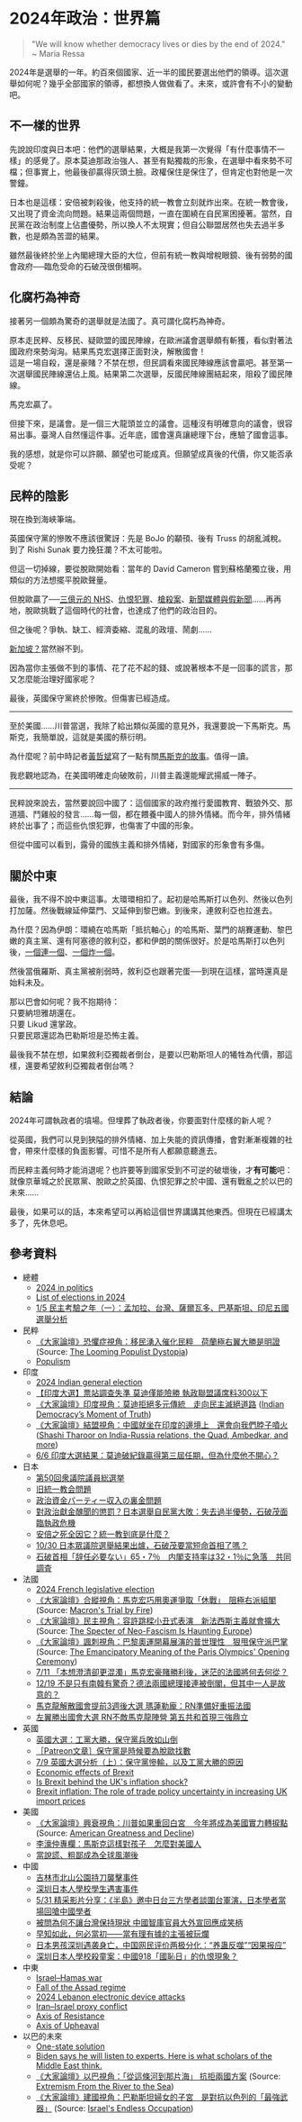 # 2024年政治：世界篇

> "We will know whether democracy lives or dies by the end of 2024." ~ Maria Ressa

2024年是選舉的一年。約百來個國家、近一半的國民要選出他們的領導。這次選舉如何呢？幾乎全部國家的領導，都想換人做做看了。未來，或許會有不小的變動吧。

## 不一樣的世界

先說說印度與日本吧：他們的選舉結果，大概是我第一次覺得「有什麼事情不一樣」的感覺了。原本莫迪那政治強人、甚至有點獨裁的形象，在選舉中看來勢不可檔；但事實上，他最後卻贏得灰頭土臉。政權保住是保住了，但肯定也對他是一次警鐘。

日本也是這樣：安倍被刺殺後，他支持的統一教會立刻就炸出來。在統一教會後，又出現了資金流向問題。結果這兩個問題，一直在圍繞在自民黨困擾著。當然，自民黨在政治制度上佔盡優勢，所以換人不太現實；但自公聯盟居然也失去過半多數，也是頗為苦澀的結果。

雖然最後終於坐上內閣總理大臣的大位，但前有統一教與增稅眼鏡、後有弱勢的國會政府──臨危受命的石破茂很倒楣啊。

## 化腐朽為神奇

接著另一個頗為驚奇的選舉就是法國了。真可謂化腐朽為神奇。

原本走民粹、反移民、疑歐盟的國民陣線，在歐洲議會選舉頗有斬獲，看似對著法國政府來勢洶洶。結果馬克宏選擇正面對決，解散國會！  
這是一場自殺，還是豪賭？不禁在想，但民調看來國民陣線應該會贏吧。甚至第一次選舉國民陣線還佔上風。結果第二次選舉，反國民陣線團結起來，阻殺了國民陣線。

馬克宏贏了。

但接下來，是議會。是一個三大龍頭並立的議會。這種沒有明確意向的議會，很容易出事。臺灣人自然懂這件事。近年底，國會還真讓總理下台，應驗了國會這事。

我的感想，就是你可以許願、願望也可能成真。但願望成真後的代價，你又能否承受呢？

## 民粹的陰影

現在換到海峽筆端。

英國保守黨的慘敗不應該很驚訝：先是 BoJo 的顢頇、後有 Truss 的胡亂減稅。到了 Rishi Sunak 要力挽狂瀾？不太可能啦。

但這一切掉線，要從脫歐開始看：當年的 David Cameron 嘗到蘇格蘭獨立後，用類似的方法想擺平脫歐聲量。

但脫歐贏了──[三億元的 NHS](https://en.wikipedia.org/wiki/Vote_Leave_bus)、[仇恨犯罪](https://en.wikipedia.org/wiki/2016_United_Kingdom_European_Union_membership_referendum#Abuse_and_hate_crime_allegations)、[槍殺案](https://en.wikipedia.org/wiki/Murder_of_Jo_Cox)、[新聞媒體與假新聞](https://en.wikipedia.org/wiki/Causes_of_the_vote_in_favour_of_Brexit#Role_of_the_media)……再再地，脫歐挑戰了這個時代的社會，也達成了他們的政治目的。

但之後呢？爭執、缺工、經濟委縮、混亂的政壇、鬧劇……

[新加坡？](https://en.wikipedia.org/wiki/Singapore-on-Thames)當然辦不到。

因為當你主張做不到的事情、花了花不起的錢、或說著根本不是一回事的謊言，那又怎麼能治理好國家呢？

最後，英國保守黨終於慘敗。但傷害已經造成。

---

至於美國……川普當選，我除了給出類似英國的意見外，我還要說一下馬斯克。馬斯克，我簡單說，這就是美國的蔡衍明。

為什麼呢？前中時記者[黃哲斌](https://www.cw.com.tw/author/64)寫了一點有關[馬斯克的故事](https://x.com/puppydad/status/1518849861713416192)。值得一讀。

我悲觀地認為，在美國明確走向破敗前，川普主義還能耀武揚威一陣子。

---

民粹說來說去，當然要說回中國了：這個國家的政府推行愛國教育、戰狼外交、那道牆、鬥雞般的發言……每一個，都在餵養中國人的排外情緒。而今年，排外情緒終於出事了；而這些仇恨犯罪，也傷害了中國的形象。

但從中國可以看到，露骨的國族主義和排外情緒，對國家的形象會有多傷。

## 關於中東

最後，我不得不說中東這事。太環環相扣了。起初是哈馬斯打以色列、然後以色列打加薩。然後戰線延伸葉門、又延伸到黎巴嫩。到後來，連敘利亞也拉進去。

為什麼？因為伊朗：環繞在哈馬斯「抵抗軸心」的哈馬斯、葉門的胡賽運動、黎巴嫩的真主黨、還有阿塞德的敘利亞，都和伊朗的關係很好。於是哈馬斯打以色列後，[一個連一個](https://en.wikipedia.org/wiki/Killing_of_Yahya_Sinwar)、[一個炸一個](https://en.wikipedia.org/wiki/2024_Lebanon_electronic_device_attacks)。

然後當俄羅斯、真主黨被削弱時，敘利亞也跟著完蛋──到現在這樣，當時還真是始料未及。

那以巴會如何呢？我不抱期待：  
只要納坦雅胡還在。  
只要 Likud 還掌政。  
只要民眾還認為巴勒斯坦是恐怖主義。

最後我不禁在想，如果敘利亞獨裁者倒台，是要以巴勒斯坦人的犧牲為代價，那這樣，還要希望敘利亞獨裁者倒台嗎？

## 結論

2024年可謂執政者的墳場。但埋葬了執政者後，你要面對什麼樣的新人呢？

從英國，我們可以見到狹隘的排外情緒、加上失能的資訊傳播，會對漸漸複雜的社會，帶來什麼樣的負面影響。可惜不是所有人都願意聽進去。

而民粹主義何時才能消退呢？也許要等到國家受到不可逆的破壞後，才**有可能**吧：就像京華城之於民眾黨、脫歐之於英國、仇恨犯罪之於中國、還有戰亂之於以巴的未來……

最後，如果可以的話，本來希望可以再給這個世界講講其他東西。但現在已經講太多了，先休息吧。

## 參考資料

* 總體
    * [2024 in politics](https://en.wikipedia.org/wiki/2024_in_politics)
    * [List of elections in 2024](https://en.wikipedia.org/wiki/List_of_elections_in_2024)
    * [1/5 民主考驗之年（一）：孟加拉、台灣、薩爾瓦多、巴基斯坦、印尼五國選舉分析](https://www.mindiworldnews.com/20240105-2/)
* 民粹
    * [《大家論壇》恐懼症視角：移民湧入催化民粹　荷蘭極右翼大勝是明證](https://www.upmedia.mg/forum_info.php?SerialNo=189922) (Source: [The Looming Populist Dystopia](https://www.project-syndicate.org/commentary/booker-prize-winning-novel-offers-insights-into-authoritarianism-by-chris-patten-2023-12))
    * [Populism](https://en.wikipedia.org/wiki/Populism)
* 印度
    * [2024 Indian general election](https://en.wikipedia.org/wiki/2024_Indian_general_election)
    * [【印度大選】票站調查失準 莫迪僅能險勝 執政聯盟議席料300以下](https://europechinese.blogspot.com/2024/06/300.html)
    * [《大家論壇》印度視角：莫迪拒絕多元傳統　走向民主滅絕道路](https://www.upmedia.mg/forum_info.php?SerialNo=197421) ([Indian Democracy’s Moment of Truth](https://www.project-syndicate.org/commentary/india-bjp-clear-record-of-democratic-erosion-heading-into-2024-general-election-by-shashi-tharoor-2024-03))
    * [《大家論壇》結盟視角：中國就坐在印度的邊境上　還會向我們脖子噴火](https://www.upmedia.mg/forum_info.php?SerialNo=165444) ([Shashi Tharoor on India-Russia relations, the Quad, Ambedkar, and more](https://www.project-syndicate.org/onpoint/interview-with-shashi-tharoor-india-russia-relations-quad-ambedkar-2023-01))
    * [6/6 印度大選結果：莫迪破紀錄贏得第三屆任期，但為什麼他不開心？](https://www.mindiworldnews.com/20240606-2/)
* 日本
    * [第50回衆議院議員総選挙](https://ja.wikipedia.org/wiki/%E7%AC%AC50%E5%9B%9E%E8%A1%86%E8%AD%B0%E9%99%A2%E8%AD%B0%E5%93%A1%E7%B7%8F%E9%81%B8%E6%8C%99)
    * [旧統一教会問題](https://ja.wikipedia.org/wiki/%E6%97%A7%E7%B5%B1%E4%B8%80%E6%95%99%E4%BC%9A%E5%95%8F%E9%A1%8C)
    * [政治資金パーティー収入の裏金問題](https://ja.wikipedia.org/wiki/%E6%94%BF%E6%B2%BB%E8%B3%87%E9%87%91%E3%83%91%E3%83%BC%E3%83%86%E3%82%A3%E3%83%BC%E5%8F%8E%E5%85%A5%E3%81%AE%E8%A3%8F%E9%87%91%E5%95%8F%E9%A1%8C)
    * [對政治獻金醜聞的懲罰？日本選舉自民黨大敗：失去過半優勢，石破茂面臨執政危機](https://global.udn.com/global_vision/story/8663/8320496)
    * [安倍之死全因它？統一教到底是什麼？](https://www.cw.com.tw/article/5121935)
    * [10/30 日本眾議院選舉結果出爐，石破茂要當短命首相了嗎？](https://www.mindiworldnews.com/20241030-2)
    * [石破首相「辞任必要ない」65・7％　内閣支持率は32・1％に急落　共同調査](https://www.sankei.com/article/20241029-A5DPYG3NWBMV3CYK7CDXWCWATE)
* 法國
    * [2024 French legislative election](https://en.wikipedia.org/wiki/2024_French_legislative_election)
    * [《大家論壇》合縱視角：馬克宏巧用奧運爭取「休戰」　阻極右派組閣](https://www.upmedia.mg/forum_info.php?SerialNo=211826) (Source: [Macron's Trial by Fire](https://www.project-syndicate.org/onpoint/macron-and-fate-of-macronism-after-2024-european-french-elections-by-hugo-drochon-2024-09))
    * [《大家論壇》民主視角：容許跳樑小丑式表演　新法西斯主義就會擴大](https://www.upmedia.mg/forum_info.php?SerialNo=204879) (Source: [The Specter of Neo-Fascism Is Haunting Europe](https://www.project-syndicate.org/commentary/european-election-far-right-collaboration-historical-and-global-parallels-by-slavoj-zizek-2024-06))
    * [《大家論壇》諷刺視角：巴黎奧運開幕展演的普世理性　狠甩保守派巴掌](https://www.upmedia.mg/forum_info.php?SerialNo=208514) (Source: [The Emancipatory Meaning of the Paris Olympics' Opening Ceremony](https://www.project-syndicate.org/commentary/paris-olympic-opening-ceremony-universalism-against-conservative-nationalism-by-slavoj-zizek-2024-08))
    * [7/11 「本想澄清卻更混濁」馬克宏豪賭勝利後，迷茫的法國將何去何從？](https://www.mindiworldnews.com/20240711-2)
    * [12/19 不是只有南韓有驚奇？德法兩國總理接連被倒閣，但其中一人是故意的？](https://www.mindiworldnews.com/20241219-2)
    * [馬克龍解散國會提前3週後大選 瑪蓮勒龐：RN準備好重振法國](https://europechinese.blogspot.com/2024/06/3-rn.html)
    * [左翼勝出國會大選 RN不敵馬克龍陣營 第五共和首現三強鼎立](https://europechinese.blogspot.com/2024/07/rn3.html)
* 英國
    * [英國大選：工黨大勝，保守黨兵敗如山倒](https://voicettank.org/20240705-3)
    * [［Patreon文章］保守黨是時候要為脫歐找數](https://europechinese.blogspot.com/2024/07/patreon_0548855154.html)
    * [7/9 英國大選分析（上）：保守黨慘輸，以及工黨大勝的原因](https://www.mindiworldnews.com/20240709-2/)
    * [Economic effects of Brexit](https://en.wikipedia.org/wiki/Economic_effects_of_Brexit)
    * [Is Brexit behind the UK's inflation shock?](https://www.bbc.com/news/business-65962027)
    * [Brexit inflation: The role of trade policy uncertainty in increasing UK import prices](https://cepr.org/voxeu/columns/brexit-inflation-role-trade-policy-uncertainty-increasing-uk-import-prices)
* 美國
    * [《大家論壇》興衰視角：川普如果重回白宮　今年將成為美國實力轉捩點](https://www.upmedia.mg/forum_info.php?SerialNo=194374) (Source: [American Greatness and Decline](https://www.project-syndicate.org/commentary/with-trump-american-decline-becomes-self-fulfilling-prophecy-by-joseph-s-nye-2024-02))
    * [李濠仲專欄：馬斯克這樣對孩子　怎麼對美國人](https://www.upmedia.mg/news_info.php?Type=2&SerialNo=217259)
    * [當說謊、粗鄙成為全球風潮後](https://voicettank.org/20241108-2/)
* 中國
    * [吉林市北山公園持刀襲擊事件](https://zh.wikipedia.org/wiki/%E5%90%89%E6%9E%97%E5%B8%82%E5%8C%97%E5%B1%B1%E5%85%AC%E5%9C%92%E6%8C%81%E5%88%80%E8%A5%B2%E6%93%8A%E4%BA%8B%E4%BB%B6)
    * [深圳日本人學校學生遇害事件](https://zh.wikipedia.org/wiki/%E6%B7%B1%E5%9C%B3%E6%97%A5%E6%9C%AC%E4%BA%BA%E5%AD%A6%E6%A0%A1%E5%AD%A6%E7%94%9F%E9%81%87%E5%AE%B3%E4%BA%8B%E4%BB%B6)
    * [5/31 精采影片分享：《半島》邀中日台三方學者談圍台軍演，日本學者當場回嗆中國學者](https://www.mindiworldnews.com/20240531-2)
    * [被問為何不讓台灣保持現狀 中國智庫官員大外宣回應成笑柄](https://www.cna.com.tw/news/acn/202408120140.aspx)
    * [早知如此，何必當初——當有理有據的主張被玩爛](https://europechinese.blogspot.com/2024/09/blog-post_20.html)
    * [日本男孩深圳遇袭身亡，中国网民评价两极分化：“养蛊反噬”“因果报应”](https://www.voachinese.com/a/chinese-netizens-japanese-schoolboy-20240919/7790967.html)
    * [深圳日本人學校殺童案：中國918「國恥日」的仇恨現象？](https://global.udn.com/global_vision/story/8662/8237531)
* 中東
    * [Israel–Hamas war](https://en.wikipedia.org/wiki/Israel%E2%80%93Hamas_war)
    * [Fall of the Assad regime](https://en.wikipedia.org/wiki/Fall_of_the_Assad_regime)
    * [2024 Lebanon electronic device attacks](https://en.wikipedia.org/wiki/2024_Lebanon_electronic_device_attacks)
    * [Iran–Israel proxy conflict](https://en.wikipedia.org/wiki/Iran%E2%80%93Israel_proxy_conflict)
    * [Axis of Resistance](https://en.wikipedia.org/wiki/Axis_of_Resistance)
    * [Axis of Upheaval](https://en.wikipedia.org/wiki/Axis_of_Upheaval)
* 以巴的未來
    * [One-state solution](https://en.wikipedia.org/wiki/One-state_solution)
    * [Biden says he will listen to experts. Here is what scholars of the Middle East think.](https://www.brookings.edu/blog/order-from-chaos/2021/02/19/biden-says-he-will-listen-to-experts-here-is-what-scholars-of-the-middle-east-think)
    * [《大家論壇》以巴視角：「從這條河到那片海」 抗拒兩國方案](https://www.upmedia.mg/forum_info.php?SerialNo=194070) (Source: [Extremism From the River to the Sea](https://www.project-syndicate.org/commentary/gaza-israel-from-the-river-to-the-sea-extremism-biggest-obstacle-to-peace-by-carl-bildt-2024-01))
    * [《大家論壇》建國視角：巴勒斯坦婦女的子宮　是對抗以色列的「最強武器」](https://www.upmedia.mg/forum_info.php?SerialNo=148226) (Source: [Israel's Endless Occupation](https://www.project-syndicate.org/commentary/israel-endless-occupation-of-palestinian-lands-jerusalem-day-march-by-shlomo-ben-ami-2022-06))
